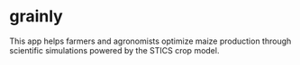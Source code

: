 # grainly
This app helps farmers and agronomists optimize maize production through scientific simulations powered by the STICS crop model.
